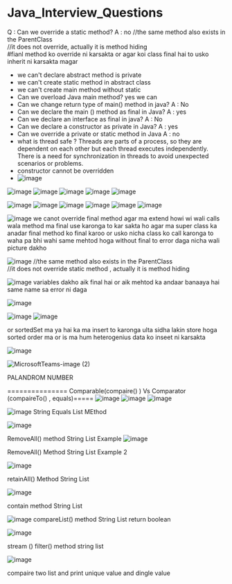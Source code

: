 # Java_Interview_Questions

Q : Can we override a static method?
A : no 
//the same method also exists in the ParentClass  
//it does not override, actually it is method hiding  
#fianl method ko override ni karsakta or agar koi class final hai to usko inherit ni karsakta magar

* we can't declare abstract method is private
* we can't create static method in abstract class
* we can't create main method without static
* Can we overload Java main method? yes we can
* Can we change return type of main() method in java? A : No
* Can we declare the main () method as final in Java? A : yes
* Can we declare an interface as final in java? A : No
* Can we declare a constructor as private in Java? A : yes
* Can we override a private or static method in Java A : no
* what is thread safe ? Threads are parts of a process, so they are dependent on each other but each thread executes independently. There is a need for synchronization in threads to avoid unexpected scenarios or problems.
*  constructor cannot be overridden
* ![image](https://github.com/alihaider8480/Java_Interview_Questions/assets/40827670/feb8cd38-152d-489d-a158-d1d078e229d9)



![image](https://github.com/alihaider8480/Java_Interview_Questions/assets/40827670/f2dab11f-e566-4d91-9349-992e5758d70d)
![image](https://github.com/alihaider8480/Java_Interview_Questions/assets/40827670/6584070b-e506-41e1-949e-f687476f354e)
![image](https://github.com/alihaider8480/Java_Interview_Questions/assets/40827670/546f0b70-81c4-4541-aeee-40885437851e)
![image](https://github.com/alihaider8480/Java_Interview_Questions/assets/40827670/1fa49de7-8d90-43bf-b1b7-58d179e396a6)
![image](https://github.com/alihaider8480/Java_Interview_Questions/assets/40827670/1b780a81-e10c-41ee-8d17-f329a23a142b)

![image](https://github.com/alihaider8480/Java_Interview_Questions/assets/40827670/6839712c-5040-4793-b86c-db4d0716ab4c)
![image](https://github.com/alihaider8480/Java_Interview_Questions/assets/40827670/5213665f-9aa7-422f-8760-e961c849eb96)
![image](https://github.com/alihaider8480/Java_Interview_Questions/assets/40827670/52332cc3-e143-4f9d-b91c-10c672aaf508)
![image](https://github.com/alihaider8480/Java_Interview_Questions/assets/40827670/adc7d021-7fe2-48eb-846b-6704e71d93dd)
![image](https://github.com/alihaider8480/Java_Interview_Questions/assets/40827670/b0c0e22f-6343-434e-8ad5-63afbd85fa7a)
![image](https://github.com/alihaider8480/Java_Interview_Questions/assets/40827670/ae40bdc2-b4f3-45b4-9c90-f812ae6e7c1f)

![image](https://github.com/alihaider8480/Java_Interview_Questions/assets/40827670/12a51f14-7a4a-4580-aca5-c2669353942f)
we canot override final method agar ma extend howi wi wali calls wala method ma final use karonga to kar sakta ho agar ma super class ka anadar final method ko final karoo
or usko nicha class ko call karonga to waha pa bhi wahi same mehtod hoga without final to error daga nicha wali picture dakho




![image](https://github.com/alihaider8480/Java_Interview_Questions/assets/40827670/c6c350c0-7d26-40f4-a4d0-c03da2677e57)
//the same method also exists in the ParentClass  
//it does not override static method , actually it is method hiding  

![image](https://github.com/alihaider8480/Java_Interview_Questions/assets/40827670/90d17c2d-b454-4706-9b00-0fb6b766f4fe)
variables dakho aik final hai or aik mehtod ka andaar banaaya hai same name sa error ni daga


![image](https://github.com/alihaider8480/Java_Interview_Questions/assets/40827670/54d156e3-3ab0-491b-97da-695bdab057e2)

![image](https://github.com/alihaider8480/Java_Interview_Questions/assets/40827670/2227feb7-0600-4541-bdb4-f78a8efbbd50)
![image](https://github.com/alihaider8480/Java_Interview_Questions/assets/40827670/0dfbd9f5-2a62-4928-925e-3de7721b99d0)

or sortedSet ma ya hai ka ma insert to karonga ulta sidha lakin store hoga sorted order ma or is ma hum heterogenius data ko inseet ni karsakta

![image](https://github.com/alihaider8480/Java_Interview_Questions/assets/40827670/013648d2-6dd5-433d-82fd-a2c677ae21c3)

![MicrosoftTeams-image (2)](https://github.com/alihaider8480/Java_Interview_Questions/assets/40827670/47df779c-554e-4794-becf-3d3e83a0a156)

PALANDROM NUMBER

=============== Comparable(compaire() ) Vs Comparator (compaireTo() , equals)=====
![image](https://github.com/alihaider8480/Java_Interview_Questions/assets/40827670/d71d7f2b-2844-4275-b4c5-9a6cc00b7e13)
![image](https://github.com/alihaider8480/Java_Interview_Questions/assets/40827670/4c1778c1-3337-445b-9e6d-955802e60a5e)
![image](https://github.com/alihaider8480/Java_Interview_Questions/assets/40827670/57b1fc2d-6981-404c-8276-9ddfc1d4707c)


![image](https://github.com/alihaider8480/Java_Interview_Questions/assets/40827670/e2879a91-83bf-4ceb-a316-f17884ccab4a)
String Equals List MEthod

![image](https://github.com/alihaider8480/Java_Interview_Questions/assets/40827670/499c65f1-c618-4f55-beec-48c34475fb57)

RemoveAll() method String List Example 
![image](https://github.com/alihaider8480/Java_Interview_Questions/assets/40827670/084c2e1d-5121-45b5-9721-91280be30c07)

RemoveAll() Method String List Example 2

![image](https://github.com/alihaider8480/Java_Interview_Questions/assets/40827670/c57d100a-9656-4e66-a912-690111ffec09)

retainAll() Method String List


![image](https://github.com/alihaider8480/Java_Interview_Questions/assets/40827670/4575e6ed-1515-4336-8817-79e7bc96ec03)

contain method String List

![image](https://github.com/alihaider8480/Java_Interview_Questions/assets/40827670/ecd42c79-d71f-44f3-9a35-65b72a8528c1)
compareList() method String List return boolean

![image](https://github.com/alihaider8480/Java_Interview_Questions/assets/40827670/2cee8de0-ff95-43d4-bf6d-e074ca764f99)

stream () filter() method string list

![image](https://github.com/alihaider8480/Java_Interview_Questions/assets/40827670/343f3988-529a-4355-ae4d-de33950d304f)

compaire two list and print unique value and dingle value
